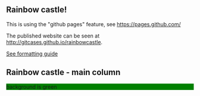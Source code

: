 ## Rainbow castle!
This is using the "github pages" feature, see https://pages.github.com/

The published website can be seen at http://gitcases.github.io/rainbowcastle.

[See formatting guide](formatting-guide.md)

## Rainbow castle - main column

<div style="background:green;">background is green</div>
